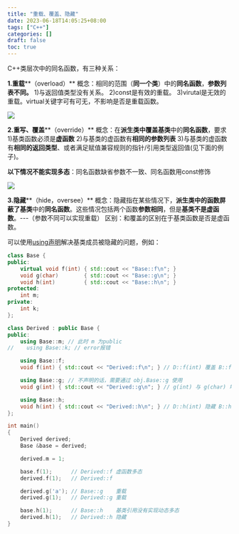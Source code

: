 ```yaml
---
title: "重载、覆盖、隐藏"
date: 2023-06-18T14:05:25+08:00
tags: ["C++"]
categories: []
draft: false
toc: true
---
```

C++类层次中的同名函数，有三种关系：

**1.重载****（overload）**
概念：相同的范围（**同一个类**）中的**同名函数**，**参数列表不同。**
1)与返回值类型没有关系。
2)const是有效的重载。
3)virutal是无效的重载。virtual关键字可有可无，不影响是否是重载函数。

![](https://cdn.jsdelivr.net/gh/devin0x01/myimages@master/githubpages/image_31fd464be840baacee3a7715842240d7.png)


**2.重写、覆盖****（override）**
概念：在**派生类中覆盖基类**中的**同名函数**，要求
1)基类函数必须是**虚函数**
2)与基类的虚函数有**相同的参数列表**
3)与基类的虚函数有**相同的返回类型**、或者满足赋值兼容规则的指针/引用类型返回值(见下面的例子)。

**以下情况不能实现多态**：同名函数缺省参数不一致、同名函数用const修饰

![](https://cdn.jsdelivr.net/gh/devin0x01/myimages@master/githubpages/image_c71aff7177a6e4706329fdcc23659b87.png)

**3.隐藏****（hide，oversee）**
概念：隐藏指在某些情况下，**派生类中的函数屏蔽了基类**中的**同名函数**。这些情况包括两个函数**参数相同**，但是**基类不是虚函数**。---（参数不同可以实现重载）
区别：和覆盖的区别在于基类函数是否是虚函数。

可以使用[using声明](https://zh.cppreference.com/w/cpp/language/using_declaration)解决基类成员被隐藏的问题，例如：
```cpp
class Base {
public:
    virtual void f(int) { std::cout << "Base::f\n"; }
    void g(char)        { std::cout << "Base::g\n"; }
    void h(int)         { std::cout << "Base::h\n"; }
protected:
    int m;
private:
    int k;
};

class Derived : public Base {
public:
    using Base::m; // 此时 m 为public
//    using Base::k; // error报错

    using Base::f;
    void f(int) { std::cout << "Derived::f\n"; } // D::f(int) 覆盖 B::f(int)

    using Base::g; // 不声明的话，需要通过 obj.Base::g 使用
    void g(int) { std::cout << "Derived::g\n"; } // g(int) 与 g(char) 均作为派生类的成员可见，实现 重载

    using Base::h;
    void h(int) { std::cout << "Derived::h\n"; } // D::h(int) 隐藏 B::h(int)
};

int main()
{
    Derived derived;
    Base &base = derived;

    derived.m = 1;

    base.f(1);      // Derived::f 虚函数多态
    derived.f(1);   // Derived::f

    derived.g('a'); // Base::g    重载
    derived.g(1);   // Derived::g 重载

    base.h(1);      // Base::h    基类引用没有实现动态多态
    derived.h(1);   // Derived::h 隐藏
}
```
